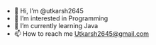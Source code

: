 - 👋 Hi, I’m @utkarsh2645
- 👀 I’m interested in Programming
- 🌱 I’m currently learning Java
- 📫 How to reach me Utkarsh2645@gmail.com

<!---
utkarsh2645/utkarsh2645 is a ✨ special ✨ repository because its `README.md` (this file) appears on your GitHub profile.
You can click the Preview link to take a look at your changes.
--->
